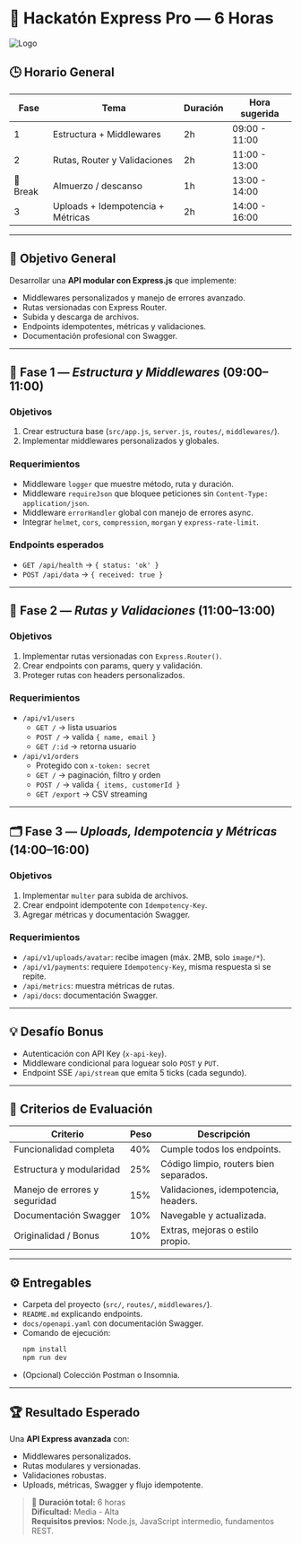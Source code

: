 
# 🚀 Hackatón Express Pro — 6 Horas

![Logo](https://upload.wikimedia.org/wikipedia/commons/6/64/Expressjs.png)

## 🕒 Horario General
| Fase | Tema | Duración | Hora sugerida |
|------|-------|-----------|----------------|
| 1 | Estructura + Middlewares | 2h | 09:00 - 11:00 |
| 2 | Rutas, Router y Validaciones | 2h | 11:00 - 13:00 |
| 🧃 Break | Almuerzo / descanso | 1h | 13:00 - 14:00 |
| 3 | Uploads + Idempotencia + Métricas | 2h | 14:00 - 16:00 |

---

## 🎯 Objetivo General
Desarrollar una **API modular con Express.js** que implemente:

- Middlewares personalizados y manejo de errores avanzado.  
- Rutas versionadas con Express Router.  
- Subida y descarga de archivos.  
- Endpoints idempotentes, métricas y validaciones.  
- Documentación profesional con Swagger.

---

## 🧩 Fase 1 — *Estructura y Middlewares* (09:00–11:00)

### Objetivos
1. Crear estructura base (`src/app.js`, `server.js`, `routes/`, `middlewares/`).
2. Implementar middlewares personalizados y globales.

### Requerimientos
- Middleware `logger` que muestre método, ruta y duración.
- Middleware `requireJson` que bloquee peticiones sin `Content-Type: application/json`.
- Middleware `errorHandler` global con manejo de errores async.
- Integrar `helmet`, `cors`, `compression`, `morgan` y `express-rate-limit`.

### Endpoints esperados
- `GET /api/health` → `{ status: 'ok' }`
- `POST /api/data` → `{ received: true }`

---

## 🧭 Fase 2 — *Rutas y Validaciones* (11:00–13:00)

### Objetivos
1. Implementar rutas versionadas con `Express.Router()`.
2. Crear endpoints con params, query y validación.
3. Proteger rutas con headers personalizados.

### Requerimientos
- `/api/v1/users`  
  - `GET /` → lista usuarios  
  - `POST /` → valida `{ name, email }`  
  - `GET /:id` → retorna usuario  
- `/api/v1/orders`  
  - Protegido con `x-token: secret`  
  - `GET /` → paginación, filtro y orden  
  - `POST /` → valida `{ items, customerId }`  
  - `GET /export` → CSV streaming

---

## 🗂️ Fase 3 — *Uploads, Idempotencia y Métricas* (14:00–16:00)

### Objetivos
1. Implementar `multer` para subida de archivos.  
2. Crear endpoint idempotente con `Idempotency-Key`.  
3. Agregar métricas y documentación Swagger.

### Requerimientos
- `/api/v1/uploads/avatar`: recibe imagen (máx. 2MB, solo `image/*`).
- `/api/v1/payments`: requiere `Idempotency-Key`, misma respuesta si se repite.
- `/api/metrics`: muestra métricas de rutas.  
- `/api/docs`: documentación Swagger.

---

## 💡 Desafío Bonus
- Autenticación con API Key (`x-api-key`).
- Middleware condicional para loguear solo `POST` y `PUT`.
- Endpoint SSE `/api/stream` que emita 5 ticks (cada segundo).

---

## 🧮 Criterios de Evaluación

| Criterio | Peso | Descripción |
|-----------|------|-------------|
| Funcionalidad completa | 40% | Cumple todos los endpoints. |
| Estructura y modularidad | 25% | Código limpio, routers bien separados. |
| Manejo de errores y seguridad | 15% | Validaciones, idempotencia, headers. |
| Documentación Swagger | 10% | Navegable y actualizada. |
| Originalidad / Bonus | 10% | Extras, mejoras o estilo propio. |

---

## ⚙️ Entregables
- Carpeta del proyecto (`src/`, `routes/`, `middlewares/`).  
- `README.md` explicando endpoints.  
- `docs/openapi.yaml` con documentación Swagger.  
- Comando de ejecución:
  ```bash
  npm install
  npm run dev
  ```
- (Opcional) Colección Postman o Insomnia.

---

## 🏆 Resultado Esperado
Una **API Express avanzada** con:
- Middlewares personalizados.
- Rutas modulares y versionadas.
- Validaciones robustas.
- Uploads, métricas, Swagger y flujo idempotente.

> 💬 **Duración total:** 6 horas  
> **Dificultad:** Media - Alta  
> **Requisitos previos:** Node.js, JavaScript intermedio, fundamentos REST.
